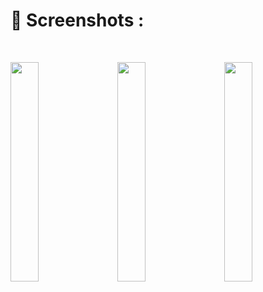 # 📱 Screenshots :
<br>

<img src="" width="30%"> &nbsp; &nbsp; <img src="" width="30%"> &nbsp; &nbsp; <img src="" width="30%">
